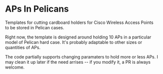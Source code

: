 # APs In Pelicans
Templates for cutting cardboard holders for Cisco Wireless Access Points to be stored in Pelican cases.

Right now, the template is designed around holding 10 APs in a particular model of Pelican hard case. It's probably adaptable to other sizes or quantities of APs.

The code partially supports changing paramaters to hold more or less APs. I may clean it up later if the need arrises -- if you modify it, a PR is always welcome.
